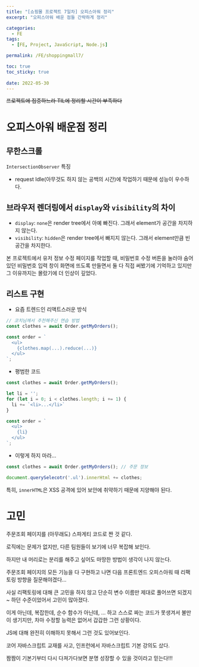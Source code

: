 ```yaml
---
title: "[쇼핑몰 프로젝트 7일차] 오피스아워 정리"
excerpt: "오피스아워 배운 점들 간략하게 정리"

categories:
  - FE
tags:
  - [FE, Project, JavaScript, Node.js]

permalink: /FE/shoppingmall7/

toc: true
toc_sticky: true
 
date: 2022-05-30
---
```

~~프로젝트에 집중하느라 TIL에 정리할 시간이 부족하다~~

# 오피스아워 배운점 정리
## 무한스크롤
`IntersectionObserver` 특징
- request Idle(아무것도 하지 않는 공백의 시간)에 작업하기 때문에 성능이 우수하다.

## 브라우저 렌더링에서 `display`와 `visibility`의 차이
- `display`: `none`은 render tree에서 아예 빠진다. 그래서 element가 공간을 차지하지 않는다.
- `visibility`: `hidden`은 render tree에서 빠지지 않는다. 그래서 element만큼 빈 공간을 차지한다.

본 프로젝트에서 유저 정보 수정 페이지를 작업할 때,
비밀번호 수정 버튼을 눌러야 숨어있던 비밀번호 입력 창이 화면에 뜨도록 만들면서
둘 다 직접 써봤기에 기억하고 있지만 그 이유까지는 몰랐기에 더 인상이 깊었다.

## 리스트 구현
- 요즘 트렌드인 리액트스러운 방식 

```js
// 코치님께서 추천해주신 연습 방법
const clothes = await Order.getMyOrders();

const order = `
  <ul>
    {clothes.map(...).reduce(...)}
  </ul>
`;
```

- 평범한 코드

```js
const clothes = await Order.getMyOrders();

let li = '';
for (let i = 0; i < clothes.length; i += 1) {
  li += `<li>...</li>`
}

const order = `
  <ul>
    {li}
  </ul>
`;
```

- 이렇게 하지 마라...

```js
const clothes = await Order.getMyOrders(); // 주문 정보

document.querySelecotr('.ul').innerHtml += clothes;
```

특히, `innerHTML`은 XSS 공격에 있어 보안에 취약하기 때문에 지양해야 된다.

# 고민
주문조회 페이지를 (아무래도) 스파게티 코드로 짠 것 같다.

로직에는 문제가 없지만, 다른 팀원들이 보기에 너무 복잡해 보인다.

하지만 내 머리로는 분리를 해주고 싶어도 마땅한 방법이 생각이 나지 않는다.

주문조회 페이지의 모든 기능을 다 구현하고 나면 다음 프론트엔드 오피스아워 때 리팩토링 방향을 질문해야겠다...

사실 리팩토링에 대해 큰 고민을 하지 않고 단순히 변수 이름만 제대로 풀어쓰면 되겠지~ 하던 수준이었어서 고민이 많아졌다.

이게 아닌데, 복잡한데, 순수 함수가 아닌데, ... 하고 스스로 짜는 코드가 못생겨서 불만이 생기지만, 차마 수정할 능력은 없어서 갑갑한 그런 상황이다.

JS에 대해 완전히 이해하지 못해서 그런 것도 있어보인다.

코어 자바스크립트 교재를 사고, 인프런에서 자바스크립트 기본 강의도 샀다.

짬짬이 기본기부터 다시 다져가다보면 분명 성장할 수 있을 것이라고 믿는다!!!
